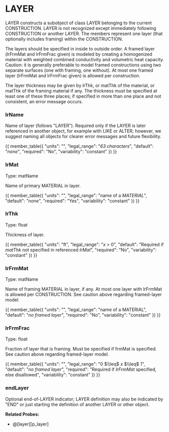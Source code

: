 # LAYER

LAYER constructs a subobject of class LAYER belonging to the current CONSTRUCTION. LAYER is not recognized except immediately following CONSTRUCTION or another LAYER. The members represent one layer (that optionally includes framing) within the CONSTRUCTION.

The layers should be specified in inside to outside order. <!-- TODO: this order is unfortunate! --> A framed layer (lrFrmMat and lrFrmFrac given) is modeled by creating a homogenized material with weighted combined conductivity and volumetric heat capacity. Caution: it is generally preferable to model framed constructions using two separate surfaces (one with framing, one without). At most one framed layer (lrFrmMat and lrFrmFrac given) is allowed per construction.

The layer thickness may be given by lrThk, or matThk of the material, or matThk of the framing material if any. The thickness must be specified at least one of these three places; if specified in more than one place and not consistent, an error message occurs.

### lrName

Name of layer (follows "LAYER"). Required only if the LAYER is later referenced in another object, for example with LIKE or ALTER; however, we suggest naming all objects for clearer error messages and future flexibility.

{{
  member_table({
    "units": "",
    "legal_range": "*63 characters*", 
    "default": "*none*",
    "required": "No",
    "variability": "constant" 
  })
}}

### lrMat

Type: matName

Name of primary MATERIAL in layer.

{{
  member_table({
    "units": "",
    "legal_range": "name of a *MATERIAL*", 
    "default": "*none*",
    "required": "Yes",
    "variability": "constant" 
  })
}}

### lrThk

Type: float

Thickness of layer.

{{
  member_table({
    "units": "ft",
    "legal_range": "*x* $>$ 0", 
    "default": "Required if *matThk* not specified in referenced *lrMat*",
    "required": "No",
    "variability": "constant" 
  })
}}

### lrFrmMat

Type: matName

Name of framing MATERIAL in layer, if any. At most one layer with lrFrmMat is allowed per CONSTRUCTION. See caution above regarding framed-layer model.

{{
  member_table({
    "units": "",
    "legal_range": "name of a MATERIAL", 
    "default": "*no framed layer*",
    "required": "No",
    "variability": "constant" 
  })
}}

### lrFrmFrac

Type: float

Fraction of layer that is framing. Must be specified if frmMat is specified. See caution above regarding framed-layer model.

{{
  member_table({
    "units": "",
    "legal_range": "0 $\\leq$ *x* $\\leq$ 1", 
    "default": "*no framed layer*",
    "required": "Required if  *lrFrmMat* specified, else disallowed",
    "variability": "constant" 
  })
}}

### endLayer

Optional end-of-LAYER indicator; LAYER definition may also be indicated by "END" or just starting the definition of another LAYER or other object.

**Related Probes:**

- @[layer][p_layer]
